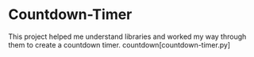 # Countdown-Timer
This project helped me understand libraries and worked my way through them to create a countdown timer.
countdown[countdown-timer.py]
